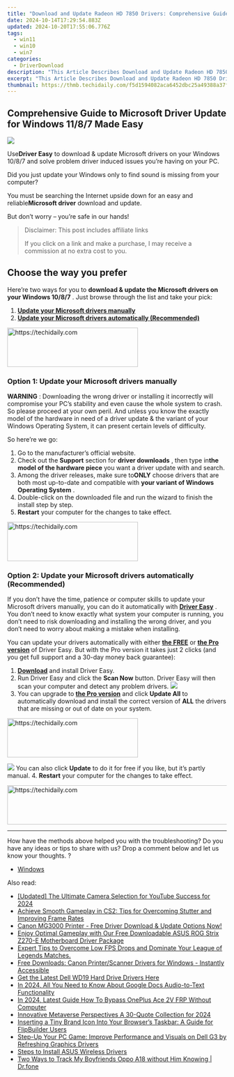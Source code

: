 ```yaml
---
title: "Download and Update Radeon HD 7850 Drivers: Comprehensive Guide for Windows 11"
date: 2024-10-14T17:29:54.883Z
updated: 2024-10-20T17:55:06.776Z
tags:
  - win11
  - win10
  - win7
categories:
  - DriverDownload
description: "This Article Describes Download and Update Radeon HD 7850 Drivers: Comprehensive Guide for Windows 11"
excerpt: "This Article Describes Download and Update Radeon HD 7850 Drivers: Comprehensive Guide for Windows 11"
thumbnail: https://thmb.techidaily.com/f5d1594082aca6452dbc25a49388a37fc7e84721f123ecd76572cb92530c4365.jpg
---
```


## Comprehensive Guide to Microsoft Driver Update for Windows 11/8/7 Made Easy

![](https://images.drivereasy.com/wp-content/uploads/2018/10/img_5bc0191bb217e.jpg)

 Use**Driver Easy** to download & update Microsoft drivers on your Windows 10/8/7 and solve problem driver induced issues you’re having on your PC.

 Did you just update your Windows only to find sound is missing from your computer?

 You must be searching the Internet upside down for an easy and reliable**Microsoft driver** download and update.

But don’t worry – you’re safe in our hands!

>  Disclaimer: This post includes affiliate links
>
>  If you click on a link and make a purchase, I may receive a commission at no extra cost to you.
>

## Choose the way you prefer

 Here’re two ways for you to **download & update the Microsoft drivers on your Windows 10/8/7** . Just browse through the list and take your pick:

1. [**Update your Microsoft drivers manually**](https://tools.techidaily.com/drivereasy/download/)
2. [**Update your Microsoft drivers automatically (Recommended)**](https://www.drivereasy.com/knowledge/microsoft-driver-download-update-in-windows-10-8-7-easily/#O2)

<!-- affiliate ads begin -->
<a href="https://aligracehair.sjv.io/c/5597632/1972665/19272" target="_top" id="1972665">
  <img src="//a.impactradius-go.com/display-ad/19272-1972665" border="0" alt="https://techidaily.com" width="300" height="90"/>
</a>
<img height="0" width="0" src="https://aligracehair.sjv.io/i/5597632/1972665/19272" style="position:absolute;visibility:hidden;" border="0" />
<!-- affiliate ads end -->

### Option 1: Update your Microsoft drivers manually

**WARNING**  : Downloading the wrong driver or installing it incorrectly will compromise your PC’s stability and even cause the whole system to crash. So please proceed at your own peril. And unless you know the exactly model of the hardware in need of a driver update & the variant of your Windows Operating System, it can present certain levels of difficulty.

So here’re we go:

1. Go to the manufacturer’s official website.
2. Check out the **Support**   section for **driver downloads** , then type in**the model of the hardware piece** you want a driver update with and search.
3. Among the driver releases, make sure to**ONLY** choose drivers that are both most up-to-date and compatible with **your variant of Windows Operating System** .
4. Double-click on the downloaded file and run the wizard to finish the install step by step.
5. **Restart** your computer for the changes to take effect.

<!-- affiliate ads begin -->
<a href="https://aligracehair.sjv.io/c/5597632/1868586/19272" target="_top" id="1868586">
  <img src="//a.impactradius-go.com/display-ad/19272-1868586" border="0" alt="https://techidaily.com" width="300" height="90"/>
</a>
<img height="0" width="0" src="https://aligracehair.sjv.io/i/5597632/1868586/19272" style="position:absolute;visibility:hidden;" border="0" />
<!-- affiliate ads end -->

### Option 2: Update your Microsoft drivers automatically (Recommended)

 If you don’t have the time, patience or computer skills to update your Microsoft drivers manually, you can do it automatically with **[Driver Easy](https://tools.techidaily.com/drivereasy/download/)**  .  You don’t need to know exactly what system your computer is running, you don’t need to risk downloading and installing the wrong driver, and you don’t need to worry about making a mistake when installing.

 You can update your drivers automatically with either **[the FREE](https://tools.techidaily.com/drivereasy/download/)**  or **[the Pro version](https://tools.techidaily.com/drivereasy/download/)**  of Driver Easy. But with the Pro version it takes just 2 clicks (and you get full support and a 30-day money back guarantee):

1. **[Download](https://tools.techidaily.com/drivereasy/download/)**  and install Driver Easy.
2. Run Driver Easy and click the **Scan Now** button. Driver Easy will then scan your computer and detect any problem drivers. ![](https://images.drivereasy.com/wp-content/uploads/2018/07/img_5b46ffcde1143.jpg)
3. You can upgrade to **[the Pro version](https://tools.techidaily.com/drivereasy/download/)**  and click **Update All** to automatically download and install the correct version of **ALL**  the drivers that are missing or out of date on your system.  

<!-- affiliate ads begin -->
<a href="https://aligracehair.sjv.io/c/5597632/1997717/19272" target="_top" id="1997717">
  <img src="//a.impactradius-go.com/display-ad/19272-1997717" border="0" alt="https://techidaily.com" width="300" height="90"/>
</a>
<img height="0" width="0" src="https://aligracehair.sjv.io/i/5597632/1997717/19272" style="position:absolute;visibility:hidden;" border="0" />
<!-- affiliate ads end -->

![](https://images.drivereasy.com/wp-content/uploads/2018/10/img_5bc041ba119ba.jpg) You can also click **Update** to do it for free if you like, but it’s partly manual.
4. **Restart** your computer for the changes to take effect.

<!-- affiliate ads begin -->
<a href="https://appsumo.8odi.net/c/5597632/2037358/7443" target="_top" id="2037358">
  <img src="//a.impactradius-go.com/display-ad/7443-2037358" border="0" alt="https://techidaily.com" width="728" height="90"/>
</a>
<img height="0" width="0" src="https://appsumo.8odi.net/i/5597632/2037358/7443" style="position:absolute;visibility:hidden;" border="0" />
<!-- affiliate ads end -->

---

 How have the methods above helped you with the troubleshooting? Do you have any ideas or tips to share with us? Drop a comment below and let us know your thoughts. ?

* [Windows](https://tools.techidaily.com/drivereasy/download/)

<ins class="adsbygoogle"
     style="display:block"
     data-ad-format="autorelaxed"
     data-ad-client="ca-pub-7571918770474297"
     data-ad-slot="1223367746"></ins>

<ins class="adsbygoogle"
     style="display:block"
     data-ad-client="ca-pub-7571918770474297"
     data-ad-slot="8358498916"
     data-ad-format="auto"
     data-full-width-responsive="true"></ins>

<span class="atpl-alsoreadstyle">Also read:</span>
<div><ul>
<li><a href="https://youtube-tips.techidaily.com/ed-the-ultimate-camera-selection-for-youtube-success-for-2024/"><u>[Updated] The Ultimate Camera Selection for YouTube Success for 2024</u></a></li>
<li><a href="https://win-solutions.techidaily.com/achieve-smooth-gameplay-in-cs2-tips-for-overcoming-stutter-and-improving-frame-rates/"><u>Achieve Smooth Gameplay in CS2: Tips for Overcoming Stutter and Improving Frame Rates</u></a></li>
<li><a href="https://win-amazing.techidaily.com/canon-mg3000-printer-free-driver-download-and-update-options-now/"><u>Canon MG3000 Printer - Free Driver Download & Update Options Now!</u></a></li>
<li><a href="https://win-amazing.techidaily.com/enjoy-optimal-gameplay-with-our-free-downloadable-asus-rog-strix-z270-e-motherboard-driver-package/"><u>Enjoy Optimal Gameplay with Our Free Downloadable ASUS ROG Strix Z270-E Motherboard Driver Package</u></a></li>
<li><a href="https://program-issues.techidaily.com/1722980990172-expert-tips-to-overcome-low-fps-drops-and-dominate-your-league-of-legends-matches/"><u>Expert Tips to Overcome Low FPS Drops and Dominate Your League of Legends Matches.</u></a></li>
<li><a href="https://win-amazing.techidaily.com/free-downloads-canon-printerscanner-drivers-for-windows-instantly-accessible/"><u>Free Downloads: Canon Printer/Scanner Drivers for Windows - Instantly Accessible</u></a></li>
<li><a href="https://win-amazing.techidaily.com/1722971254683-get-the-latest-dell-wd19-hard-drive-drivers-here/"><u>Get the Latest Dell WD19 Hard Drive Drivers Here</u></a></li>
<li><a href="https://extra-hints.techidaily.com/in-2024-all-you-need-to-know-about-google-docs-audio-to-text-functionality/"><u>In 2024, All You Need to Know About Google Docs Audio-to-Text Functionality</u></a></li>
<li><a href="https://android-frp.techidaily.com/in-2024-latest-guide-how-to-bypass-oneplus-ace-2v-frp-without-computer-by-drfone-android/"><u>In 2024, Latest Guide How To Bypass OnePlus Ace 2V FRP Without Computer</u></a></li>
<li><a href="https://some-techniques.techidaily.com/innovative-metaverse-perspectives-a-30-quote-collection-for-2024/"><u>Innovative Metaverse Perspectives A 30-Quote Collection for 2024</u></a></li>
<li><a href="https://win-outstanding.techidaily.com/inserting-a-tiny-brand-icon-into-your-browsers-taskbar-a-guide-for-flipbuilder-users/"><u>Inserting a Tiny Brand Icon Into Your Browser’s Taskbar: A Guide for FlipBuilder Users</u></a></li>
<li><a href="https://win-amazing.techidaily.com/step-up-your-pc-game-improve-performance-and-visuals-on-dell-g3-by-refreshing-graphics-drivers/"><u>Step-Up Your PC Game: Improve Performance and Visuals on Dell G3 by Refreshing Graphics Drivers</u></a></li>
<li><a href="https://win-amazing.techidaily.com/steps-to-install-asus-wireless-drivers/"><u>Steps to Install ASUS Wireless Drivers</u></a></li>
<li><a href="https://android-location-track.techidaily.com/two-ways-to-track-my-boyfriends-oppo-a18-without-him-knowing-drfone-by-drfone-virtual-android/"><u>Two Ways to Track My Boyfriends Oppo A18 without Him Knowing | Dr.fone</u></a></li>
</ul></div>

